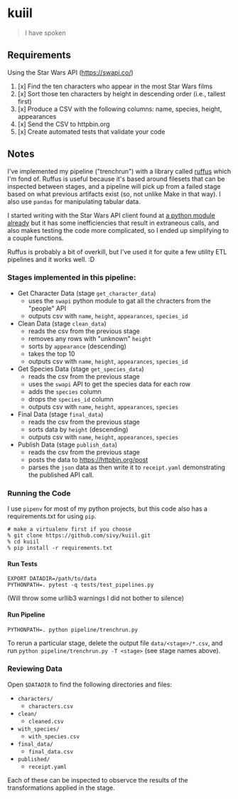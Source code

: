 # kuiil

> I have spoken

## Requirements

Using the Star Wars API (https://swapi.co/)

1. [x] Find the ten characters who appear in the most Star Wars films
2. [x] Sort those ten characters by height in descending order (i.e., tallest first)
3. [x] Produce a CSV with the following columns: name, species, height, appearances
4. [x] Send the CSV to httpbin.org
5. [x] Create automated tests that validate your code

## Notes

I've implemented my pipeline ("trenchrun") with a library called [ruffus](http://www.ruffus.org.uk/) which I'm fond of. Ruffus is useful because it's based around filesets that can be inspected between stages, and a pipeline will pick up from a failed stage based on what previous artifacts exist (so, not unlike Make in that way). I also use `pandas` for manipulating tabular data.

I started writing with the Star Wars API client found at [a python module already](https://github.com/phalt/swapi-python) but it has some inefficiencies that result in extraneous calls, and also makes testing the code more complicated, so I ended up simplifying to a couple functions.

Ruffus is probably a bit of overkill, but I've used it for quite a few utility ETL pipelines and it works well. :D

### Stages implemented in this pipeline:

- Get Character Data (stage `get_character_data`)
    - uses the `swapi` python module to gat all the chracters from the "people" API
    - outputs csv with `name`, `height`, `appearances`, `species_id`
- Clean Data (stage `clean_data`)
    - reads the csv from the previous stage
    - removes any rows with "unknown" `height`
    - sorts by `appearance` (descending)
    - takes the top 10
    - outputs csv with `name`, `height`, `appearances`, `species_id`
- Get Species Data  (stage `get_species_data`)
    - reads the csv from the previous stage
    - uses the `swapi` API to get the species data for each row
    - adds the `species` column
    - drops the `species_id` column
    - outputs csv with `name`, `height`, `appearances`, `species`
- Final Data (stage `final_data`)
    - reads the csv from the previous stage
    - sorts data by `height` (descending)
    - outputs csv with `name`, `height`, `appearances`, `species`
- Publish Data (stage `publish_data`)
    - reads the csv from the previous stage
    - posts the data to <https://httpbin.org/post>
    - parses the `json` data as then write it to `receipt.yaml` demonstrating the published API call.

### Running the Code

I use `pipenv` for most of my python projects, but this code also has a requirements.txt for using `pip`.

```
# make a virtualenv first if you choose
% git clone https://github.com/sivy/kuiil.git
% cd kuiil
% pip install -r requirements.txt
```

#### Run Tests

```
EXPORT DATADIR=/path/to/data
PYTHONPATH=. pytest -q tests/test_pipelines.py
```

(Will throw some urllib3 warnings I did not bother to silence)

#### Run Pipeline

```
PYTHONPATH=. python pipeline/trenchrun.py
```

To rerun a particular stage, delete the output file `data/<stage>/*.csv`, and run `python pipeline/trenchrun.py -T <stage>` (see stage names above).

### Reviewing Data

Open `$DATADIR` to find the following directories and files:

- `characters/`
    - `characters.csv`
- `clean/`
    - `cleaned.csv`
- `with_species/`
    - `with_species.csv`
- `final_data/`
    - `final_data.csv`
- `published/`
    - `receipt.yaml`

Each of these can be inspected to observce the results of the transformations applied in the stage.
